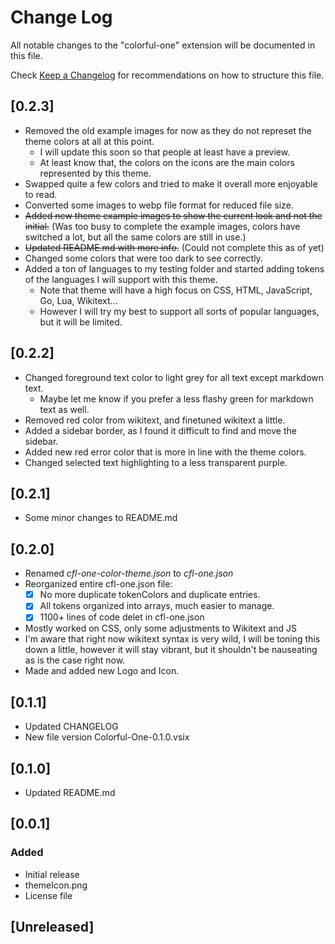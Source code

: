 # Change Log

All notable changes to the "colorful-one" extension will be documented in this file.

Check [Keep a Changelog](http://keepachangelog.com/) for recommendations on how to structure this file.

## [0.2.3]

- Removed the old example images for now as they do not represet the theme colors at all at this point.
  - I will update this soon so that people at least have a preview.
  - At least know that, the colors on the icons are the main colors represented by this theme.
- Swapped quite a few colors and tried to make it overall more enjoyable to read.
- Converted some images to webp file format for reduced file size.
- ~~Added new theme example images to show the current look and not the initial.~~ (Was too busy to complete the example images, colors have switched a lot, but all the same colors are still in use.)
- ~~Updated README.md with more info.~~ (Could not complete this as of yet)
- Changed some colors that were too dark to see correctly.
- Added a ton of languages to my testing folder and started adding tokens of the languages I will support with this theme.
  - Note that theme will have a high focus on CSS, HTML, JavaScript, Go, Lua, Wikitext…
  - However I will try my best to support all sorts of popular languages, but it will be limited.

## [0.2.2]

- Changed foreground text color to light grey for all text except markdown text.
  - Maybe let me know if you prefer a less flashy green for markdown text as well.
- Removed red color from wikitext, and finetuned wikitext a little.
- Added a sidebar border, as I found it difficult to find and move the sidebar.
- Added new red error color that is more in line with the theme colors.
- Changed selected text highlighting to a less transparent purple.

## [0.2.1]

- Some minor changes to README.md

## [0.2.0]

- Renamed *cfl-one-color-theme.json* to *cfl-one.json*
- Reorganized entire cfl-one.json file:
  - [x] No more duplicate tokenColors and duplicate entries.
  - [x] All tokens organized into arrays, much easier to manage.
  - [x] 1100+ lines of code delet in cfl-one.json
- Mostly worked on CSS, only some adjustments to Wikitext and JS
- I'm aware that right now wikitext syntax is very wild, I will be toning this down a little, however it will stay vibrant, but it shouldn't be nauseating as is the case right now.
- Made and added new Logo and Icon.

## [0.1.1]

- Updated CHANGELOG
- New file version Colorful-One-0.1.0.vsix

## [0.1.0]

- Updated README.md

## [0.0.1]

### Added

- Initial release
- themeIcon.png
- License file

## [Unreleased]
